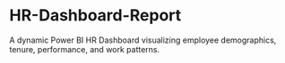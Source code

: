 # HR-Dashboard-Report
A dynamic Power BI HR Dashboard visualizing employee demographics, tenure, performance, and work patterns.
